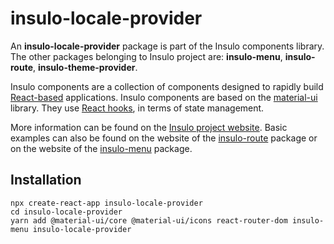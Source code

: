 # insulo-locale-provider


An **insulo-locale-provider** package is part of the Insulo components library. The other packages belonging to Insulo project are: **insulo-menu**, **insulo-route**, **insulo-theme-provider**.

Insulo components are a collection of components designed to rapidly build [React-based](https://reactjs.org/) applications. Insulo components are based on the [material-ui](https://material-ui.com/) library. They use [React hooks](https://reactjs.org/docs/hooks-intro.html), in terms of state management. 

More information can be found on the [Insulo project website](https://github.com/bbakunowicz/insulo). Basic examples can also be found on the website of the [insulo-route](https://www.npmjs.com/package/insulo-route) package or on the website of the [insulo-menu](https://www.npmjs.com/package/insulo-menu) package.

## Installation

```
npx create-react-app insulo-locale-provider
cd insulo-locale-provider
yarn add @material-ui/core @material-ui/icons react-router-dom insulo-menu insulo-locale-provider
```
